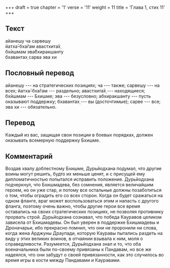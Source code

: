 +++
draft = true
chapter = '1'
verse = '11'
weight = 11
title = 'Глава 1, стих 11'
+++
## Текст

айанешу ча сарвешу  
йатха̄-бха̄гам авастхита̄х̣  
бхӣшмам эва̄бхиракшанту  
бхавантах̣ сарва эва хи

## Пословный перевод

айанешу --- на стратегических позициях; ча --- также; сарвешу --- на
всех; йатха̄-бха̄гам --- раздельно; авастхита̄х̣ --- находящиеся; бхӣшмам
--- Бхишме; эва --- безусловно; абхиракшанту --- пусть оказывают
поддержку; бхавантах̣ --- вы (досточтимые); сарве --- все; эва хи ---
обязательно.

## Перевод

Каждый из вас, защищая свои позиции в боевых порядках, должен оказывать
всемерную поддержку Бхишме.

## Комментарий

Воздав хвалу доблестному Бхишме, Дурьйодхана подумал, что другие воины
могут решить, будто их меньше ценят, и с присущей ему дипломатичностью
попытался исправить положение. Дурьйодхана подчеркнул, что Бхишмадева,
без сомнения, является величайшим героем, но он уже стар, и потому все
остальные должны позаботиться о том, чтобы оградить его со всех сторон.
Когда он будет сражаться на одном фланге, враг может воспользоваться
этим и напасть с другого фланга, поэтому очень важно, чтобы другие герои
все время оставались на своих стратегических позициях, не позволяя
противнику прорвать строй. Дурьйодхана сознавал, что победа Кауравов
целиком зависела от Бхишмадевы. Он был уверен в поддержке Бхишмадевы и
Дроначарьи, ибо прекрасно помнил, что они не проронили ни слова, когда
жена Арджуны Драупади, которую Кауравы пытались раздеть на виду у этих
великих воинов, в отчаянии взывала к ним, моля о справедливости.
Разумеется, Дурьйодхана знал и то, что оба военачальника были по-своему
привязаны к Пандавам, но все же надеялся, что они забудут о своей
привязанности, как это случилось во время игры в кости между Пандавами и
Кауравами.
